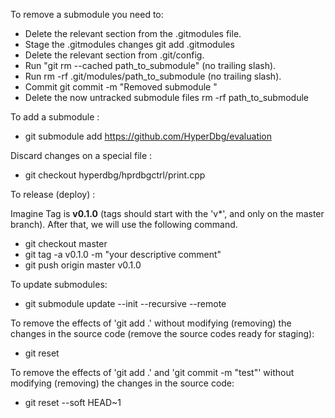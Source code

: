 To remove a submodule you need to:

- Delete the relevant section from the .gitmodules file.
- Stage the .gitmodules changes git add .gitmodules
- Delete the relevant section from .git/config.
- Run "git rm --cached path_to_submodule" (no trailing slash).
- Run rm -rf .git/modules/path_to_submodule (no trailing slash).
- Commit git commit -m "Removed submodule <name>"
- Delete the now untracked submodule files rm -rf path_to_submodule

To add a submodule :
- git submodule add https://github.com/HyperDbg/evaluation

Discard changes on a special file :
- git checkout hyperdbg/hprdbgctrl/print.cpp
  
To release (deploy) :
  
 Imagine Tag is **v0.1.0** (tags should start with the 'v*', and only on the master branch). After that, we will use the following command.
- git checkout master
- git tag -a v0.1.0 -m "your descriptive comment"
- git push origin master v0.1.0
 
To update submodules: 
- git submodule update --init --recursive --remote

To remove the effects of 'git add .' without modifying (removing) the changes in the source code (remove the source codes ready for staging):
- git reset

To remove the effects of 'git add .' and 'git commit -m "test"' without modifying (removing) the changes in the source code:
- git reset --soft HEAD~1